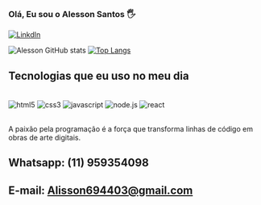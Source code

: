 
### Olá, Eu sou o Alesson Santos 🖐️

[![LinkdIn](https://img.shields.io/badge/LinkedIn-0077B5?style=for-the-badge&logo=linkedin&logoColor=white
)](https://www.linkedin.com/in/alesson-sande-da-silva-santos-12340027b/)


![Alesson GitHub stats](https://github-readme-stats.vercel.app/api?username=AlessonSantosDev09&show_icons=true&theme=dracula)
[![Top Langs](https://github-readme-stats.vercel.app/api/top-langs/?username=AlessonSantosDev09)](https://github.com/anuraghazra/github-readme-stats)

## Tecnologias que eu uso no meu dia

<div style="display: inline_block"><br/>
    <img  align="center" alt="html5" src="https://img.shields.io/badge/HTML5-E34F26?style=for-the-badge&logo=html5&logoColor=white" />
    <img  align="center" alt="css3" src="https://img.shields.io/badge/CSS3-1572B6?style=for-the-badge&logo=css3&logoColor=white" />
    <img  align="center" alt="javascript" src="https://img.shields.io/badge/JavaScript-F7DF1E?style=for-the-badge&logo=javascript&logoColor=black" />
    <img  align="center" alt="node.js" src="https://img.shields.io/badge/Node.js-43853D?style=for-the-badge&logo=node.js&logoColor=white" />
    <img  align="center" alt="react" src="https://img.shields.io/badge/React-20232A?style=for-the-badge&logo=react&logoColor=61DAFB" />
</div><br>


A paixão pela programação é a força que transforma linhas de código em obras de arte digitais.

## Whatsapp: (11) 959354098

## E-mail: Alisson694403@gmail.com
